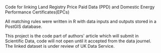 Code for linking Land Registry Price Paid Data (PPD)  and Domestic Energy Performance Certificates(EPCs)

All matching rules were written in R with data inputs and outputs stored in a PostGIS database.


This project is the code part of authors' article which will submit in Scientific Data, code will not open until it accepted from the data journel. The linked dataset is under review of UK Data Service.  
